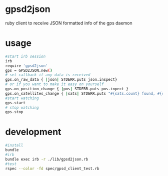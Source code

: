 # gpsd2json
ruby client to receive JSON formatted info of the gps daemon

# usage
```bash
#start irb session
irb
require 'gpsd2json'
gps = GPSD2JSON.new()
# set callback if any data is received
gps.on_raw_data { |json| STDERR.puts json.inspect}
# or if you want to make it easy on yourself
gps.on_position_change { |pos| STDERR.puts pos.inpect }
gps.on_satellites_change { |sats| STDERR.puts "#{sats.count} found, #{sats.count{|sat| sat['used']} are used" }
#start watching
gps.start
# stop watching
gps.stop
```

# development
```bash
#install
bundle
#irb
bundle exec irb -r ./lib/gpsd2json.rb
#test
rspec --color -fd spec/gpsd_client_test.rb
```
